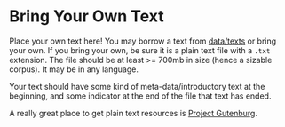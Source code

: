 # Bring Your Own Text

Place your own text here! You may borrow a text from [data/texts](../data/texts) or bring your own. If you bring your own, be sure it is a plain text file with a `.txt` extension. The file should be at least >= 700mb in size (hence a sizable corpus). It may be in any language.

Your text should have some kind of meta-data/introductory text at the beginning, and some indicator at the end of the file that text has ended.

A really great place to get plain text resources is [Project Gutenburg](https://www.gutenberg.org). 
